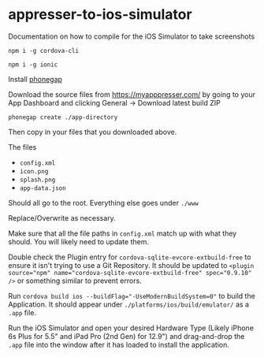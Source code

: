 # appresser-to-ios-simulator
Documentation on how to compile for the iOS Simulator to take screenshots

`npm i -g cordova-cli`

`npm i -g ionic`

Install [phonegap](http://docs.phonegap.com/getting-started/1-install-phonegap/desktop/)

Download the source files from https://myapppresser.com/ by going to your App Dashboard and clicking General -> Download latest build ZIP

`phonegap create ./app-directory`

Then copy in your files that you downloaded above.

The files

- `config.xml`
- `icon.png`
- `splash.png`
- `app-data.json`

Should all go to the root. Everything else goes under `./www`

Replace/Overwrite as necessary.

Make sure that all the file paths in `config.xml` match up with what they should. You will likely need to update them.

Double check the Plugin entry for `cordova-sqlite-evcore-extbuild-free` to ensure it isn't trying to use a Git Repository. It should be updated to `<plugin source="npm" name="cordova-sqlite-evcore-extbuild-free" spec="0.9.10" />` or something similar to prevent errors.

Run `cordova build ios --buildFlag="-UseModernBuildSystem=0"` to build the Application. It should appear under `./platforms/ios/build/emulator/` as a `.app` file.

Run the iOS Simulator and open your desired Hardware Type (Likely iPhone 6s Plus for 5.5" and iPad Pro (2nd Gen) for 12.9") and drag-and-drop the `.app` file into the window after it has loaded to install the application.
